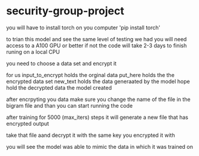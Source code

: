 # security-group-project

you will have to install torch on you computer 'pip install torch' 

to trian this model and see the same level of testing we had you will need access to a A100 GPU or better if not the code will take 2-3 days to finish runing on a local CPU

you need to choose a data set and encrypt it 

for us input_to_encrypt holds the orginal data 
put_here holds the the encrypted data set 
new_text holds the data generaated by the model 
hope hold the decrypted data the model created 

after encrpyting you data make sure you change the name of the file in the bigram file and than you can start running the code 

after training for 5000 (max_iters) steps it will generate a new file that has encrypted output 

take that file aand decrypt it with the same key you encrypted it with 

you will see the model was able to mimic the data in which it was trained on 

